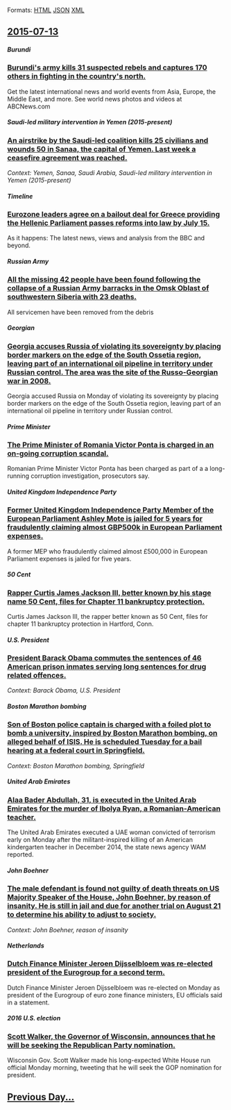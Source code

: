 
Formats: [HTML](2015/07/13/index.html)  [JSON](2015/07/13/index.json)  [XML](2015/07/13/index.xml)  

## [2015-07-13](/news/2015/07/13/index.md)

##### Burundi
### [Burundi's army kills 31 suspected rebels and captures 170 others in fighting in the country's north. ](/news/2015/07/13/burundi-s-army-kills-31-suspected-rebels-and-captures-170-others-in-fighting-in-the-country-s-north.md)
Get the latest international news and world events from Asia, Europe, the Middle East, and more. See world news photos and videos at ABCNews.com

##### Saudi-led military intervention in Yemen (2015-present)
### [An airstrike by the Saudi-led coalition kills 25 civilians and wounds 50 in Sanaa, the capital of Yemen. Last week a ceasefire agreement was reached. ](/news/2015/07/13/an-airstrike-by-the-saudi-led-coalition-kills-25-civilians-and-wounds-50-in-sanaa-the-capital-of-yemen-last-week-a-ceasefire-agreement-was.md)
_Context: Yemen, Sanaa, Saudi Arabia, Saudi-led military intervention in Yemen (2015-present)_

##### Timeline
### [Eurozone leaders agree on a bailout deal for Greece providing the Hellenic Parliament passes reforms into law by July 15. ](/news/2015/07/13/eurozone-leaders-agree-on-a-bailout-deal-for-greece-providing-the-hellenic-parliament-passes-reforms-into-law-by-july-15.md)
As it happens: The latest news, views and analysis from the BBC and beyond.

##### Russian Army
### [All the missing 42 people have been found following the collapse of a Russian Army barracks in the Omsk Oblast of southwestern Siberia with 23 deaths. ](/news/2015/07/13/all-the-missing-42-people-have-been-found-following-the-collapse-of-a-russian-army-barracks-in-the-omsk-oblast-of-southwestern-siberia-with.md)
All servicemen have been removed from the debris

#####  Georgian
### [Georgia accuses Russia of violating its sovereignty by placing border markers on the edge of the South Ossetia region, leaving part of an international oil pipeline in territory under Russian control. The area was the site of the Russo-Georgian war in 2008. ](/news/2015/07/13/georgia-accuses-russia-of-violating-its-sovereignty-by-placing-border-markers-on-the-edge-of-the-south-ossetia-region-leaving-part-of-an-in.md)
Georgia accused Russia on Monday of violating its sovereignty by placing border markers on the edge of the South Ossetia region, leaving part of an international oil pipeline in territory under Russian control.

##### Prime Minister
### [The Prime Minister of Romania Victor Ponta is charged in an on-going corruption scandal. ](/news/2015/07/13/the-prime-minister-of-romania-victor-ponta-is-charged-in-an-on-going-corruption-scandal.md)
Romanian Prime Minister Victor Ponta has been charged as part of a a long-running corruption investigation, prosecutors say.

##### United Kingdom Independence Party
### [Former United Kingdom Independence Party Member of the European Parliament Ashley Mote is jailed for 5 years for fraudulently claiming almost GBP500k in European Parliament expenses. ](/news/2015/07/13/former-united-kingdom-independence-party-member-of-the-european-parliament-ashley-mote-is-jailed-for-5-years-for-fraudulently-claiming-almos.md)
A former MEP who fraudulently claimed almost £500,000 in European Parliament expenses is jailed for five years.

##### 50 Cent
### [Rapper Curtis James Jackson III, better known by his stage name 50 Cent, files for Chapter 11 bankruptcy protection. ](/news/2015/07/13/rapper-curtis-james-jackson-iii-better-known-by-his-stage-name-50-cent-files-for-chapter-11-bankruptcy-protection.md)
Curtis James Jackson III, the rapper better known as 50 Cent, files for chapter 11 bankruptcy protection in Hartford, Conn.

##### U.S. President
### [President Barack Obama commutes the sentences of 46 American prison inmates serving long sentences for drug related offences. ](/news/2015/07/13/president-barack-obama-commutes-the-sentences-of-46-american-prison-inmates-serving-long-sentences-for-drug-related-offences.md)
_Context: Barack Obama, U.S. President_

##### Boston Marathon bombing
### [Son of Boston police captain is charged with a foiled plot to bomb a university, inspired by Boston Marathon bombing, on alleged behalf of ISIS. He is scheduled Tuesday for a bail hearing at a federal court in Springfield. ](/news/2015/07/13/son-of-boston-police-captain-is-charged-with-a-foiled-plot-to-bomb-a-university-inspired-by-boston-marathon-bombing-on-alleged-behalf-of-i.md)
_Context: Boston Marathon bombing, Springfield_

##### United Arab Emirates
### [Alaa Bader Abdullah, 31, is executed in the United Arab Emirates for the murder of Ibolya Ryan, a Romanian-American teacher. ](/news/2015/07/13/alaa-bader-abdullah-31-is-executed-in-the-united-arab-emirates-for-the-murder-of-ibolya-ryan-a-romanian-american-teacher.md)
The United Arab Emirates executed a UAE woman convicted of terrorism early on Monday after the militant-inspired killing of an American kindergarten teacher in December 2014, the state news agency WAM reported.

##### John Boehner
### [The male defendant is found not guilty of death threats on US Majority Speaker of the House, John Boehner, by reason of insanity. He is still in jail and due for another trial on August 21 to determine his ability to adjust to society. ](/news/2015/07/13/the-male-defendant-is-found-not-guilty-of-death-threats-on-us-majority-speaker-of-the-house-john-boehner-by-reason-of-insanity-he-is-stil.md)
_Context: John Boehner, reason of insanity_

##### Netherlands
### [Dutch Finance Minister Jeroen Dijsselbloem was re-elected president of the Eurogroup for a second term. ](/news/2015/07/13/dutch-finance-minister-jeroen-dijsselbloem-was-re-elected-president-of-the-eurogroup-for-a-second-term.md)
Dutch Finance Minister Jeroen Dijsselbloem was re-elected on Monday as president of the Eurogroup of euro zone finance ministers, EU officials said in a statement.

##### 2016 U.S. election
### [Scott Walker, the Governor of Wisconsin, announces that he will be seeking the Republican Party nomination. ](/news/2015/07/13/scott-walker-the-governor-of-wisconsin-announces-that-he-will-be-seeking-the-republican-party-nomination.md)
Wisconsin Gov. Scott Walker made his long-expected White House run official Monday morning, tweeting that he will seek the GOP nomination for president.

## [Previous Day...](/news/2015/07/12/index.md)

